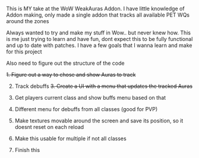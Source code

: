 This is MY take at the WoW WeakAuras Addon.
I have little knowledge of Addon making, only made a single addon that tracks all available PET WQs around the zones

Always wanted to try and make my stuff in Wow.. but never knew how.
This is me just trying to learn and have fun, dont expect this to be fully functional and up to date with patches.
I have a few goals that I wanna learn and make for this project

Also need to figure out the structure of the code

~~1. Figure out a way to chose and show Auras to track~~

2. Track debuffs
~~3. Create a UI with a menu that updates the tracked Auras~~

4. Get players current class and show buffs menu based on that
5. Different menu for debuffs from all classes (good for PVP)
6. Make textures movable around the screen and save its position, so it doesnt reset on each reload
7. Make this usable for multiple if not all classes
8. Finish this
